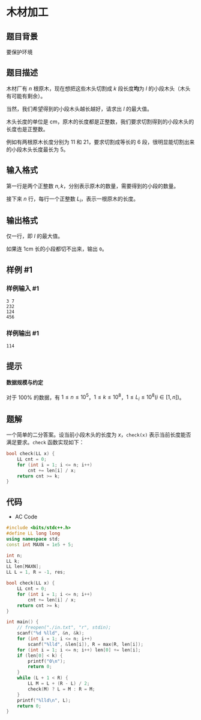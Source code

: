 # 木材加工

## 题目背景

要保护环境

## 题目描述

木材厂有 $n$ 根原木，现在想把这些木头切割成 $k$ 段长度**均**为 $l$ 的小段木头（木头有可能有剩余）。

当然，我们希望得到的小段木头越长越好，请求出 $l$ 的最大值。

木头长度的单位是 $\text{cm}$，原木的长度都是正整数，我们要求切割得到的小段木头的长度也是正整数。

例如有两根原木长度分别为 $11$ 和 $21$，要求切割成等长的 $6$ 段，很明显能切割出来的小段木头长度最长为 $5$。

## 输入格式

第一行是两个正整数 $n,k$，分别表示原木的数量，需要得到的小段的数量。

接下来 $n$ 行，每行一个正整数 $L_i$，表示一根原木的长度。

## 输出格式

仅一行，即 $l$ 的最大值。

如果连 $\text{1cm}$ 长的小段都切不出来，输出 `0`。

## 样例 #1

### 样例输入 #1

```
3 7
232
124
456
```

### 样例输出 #1

```
114
```

## 提示

#### 数据规模与约定

对于 $100\%$ 的数据，有 $1\le n\le 10^5$，$1\le k\le 10^8$，$1\le L_i\le 10^8(i\in[1,n])$。

## 题解

一个简单的二分答案。设当前小段木头的长度为 $x$，`check(x)` 表示当前长度能否满足要求。`check` 函数实现如下：

```c++
bool check(LL x) {
    LL cnt = 0;
    for (int i = 1; i <= n; i++)
        cnt += len[i] / x;
    return cnt >= k;
}
```

## 代码

- AC Code

```c++
#include <bits/stdc++.h>
#define LL long long
using namespace std;
const int MAXN = 1e5 + 5;

int n;
LL k;
LL len[MAXN];
LL L = 1, R = -1, res;

bool check(LL x) {
    LL cnt = 0;
    for (int i = 1; i <= n; i++)
        cnt += len[i] / x;
    return cnt >= k;
}

int main() {
    // freopen("./in.txt", "r", stdin);
    scanf("%d %lld", &n, &k);
    for (int i = 1; i <= n; i++)
        scanf("%lld", &len[i]), R = max(R, len[i]);
    for (int i = 1; i <= n; i++) len[0] += len[i];
    if (len[0] < k) {
        printf("0\n");
        return 0;
    }
    while (L + 1 < R) {
        LL M = L + (R - L) / 2;
        check(M) ? L = M : R = M;
    }
    printf("%lld\n", L);
    return 0;
}
```
